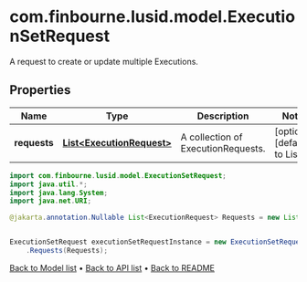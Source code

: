 # com.finbourne.lusid.model.ExecutionSetRequest
A request to create or update multiple Executions.

## Properties

Name | Type | Description | Notes
------------ | ------------- | ------------- | -------------
**requests** | [**List&lt;ExecutionRequest&gt;**](ExecutionRequest.md) | A collection of ExecutionRequests. | [optional] [default to List<ExecutionRequest>]

```java
import com.finbourne.lusid.model.ExecutionSetRequest;
import java.util.*;
import java.lang.System;
import java.net.URI;

@jakarta.annotation.Nullable List<ExecutionRequest> Requests = new List<ExecutionRequest>();


ExecutionSetRequest executionSetRequestInstance = new ExecutionSetRequest()
    .Requests(Requests);
```


[Back to Model list](../README.md#documentation-for-models) &#8226; [Back to API list](../README.md#documentation-for-api-endpoints) &#8226; [Back to README](../README.md)
